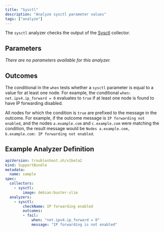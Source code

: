 ```yaml
---
title: "Sysctl"
description: "Analyze sysctl parameter values"
tags: ["analyze"]
---
```



The `sysctl` analyzer checks the output of the [Sysctl](/docs/collect/sysctl/) collector.

## Parameters

*There are no parameters available for this analyzer.*

## Outcomes

The conditional in the `when` tests whether a `sysctl` parameter is equal to a value for at least one node.
For example, the conditional `when: net.ipv4.ip_forward = 0` evaluates to `true` if at least one node is found to have IP forwarding disabled.

All nodes for which the condition is `true` are prefixed to the message in the outcome.
For example, if the outcome message is `IP forwarding not enabled`, and the nodes `a.example.com` and `c.example.com` were matching the condition, the result message would be `Nodes a.example.com, b.example.com: IP forwarding not enabled`.


## Example Analyzer Definition

```yaml
apiVersion: troubleshoot.sh/v1beta2
kind: SupportBundle
metadata:
  name: sample
spec:
  collectors:
    - sysctl:
        image: debian:buster-slim
  analyzers:
    - sysctl:
        checkName: IP forwarding enabled
        outcomes:
        - fail:
            when: "net.ipv4.ip_forward = 0"
            message: "IP forwarding is not enabled"
